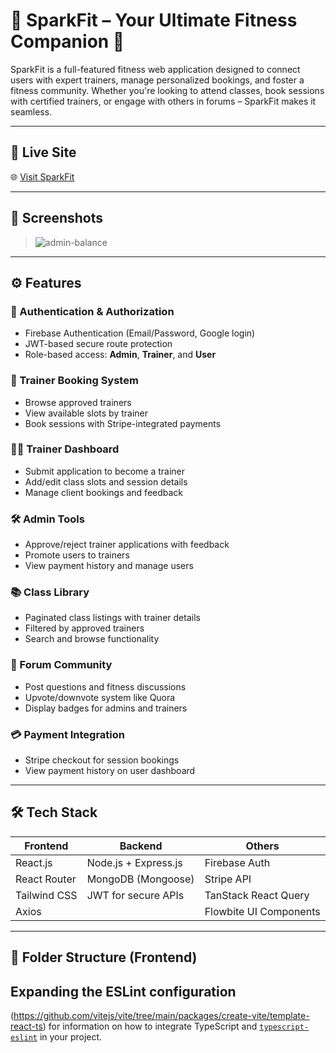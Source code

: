# 🌟 SparkFit – Your Ultimate Fitness Companion 💪

SparkFit is a full-featured fitness web application designed to connect users with expert trainers, manage personalized bookings, and foster a fitness community. Whether you're looking to attend classes, book sessions with certified trainers, or engage with others in forums – SparkFit makes it seamless.

---
## 🚀 Live Site

🌐 [Visit SparkFit](https://spark-fit.web.app)

---
## 📸 Screenshots

> ![admin-balance](https://github.com/user-attachments/assets/1a6339c1-4585-447e-b3a0-d03b0119d7c7)

---
## ⚙️ Features

### 🔐 Authentication & Authorization
- Firebase Authentication (Email/Password, Google login)
- JWT-based secure route protection
- Role-based access: **Admin**, **Trainer**, and **User**

### 📅 Trainer Booking System
- Browse approved trainers
- View available slots by trainer
- Book sessions with Stripe-integrated payments

### 🧑‍🏫 Trainer Dashboard
- Submit application to become a trainer
- Add/edit class slots and session details
- Manage client bookings and feedback

### 🛠 Admin Tools
- Approve/reject trainer applications with feedback
- Promote users to trainers
- View payment history and manage users

### 📚 Class Library
- Paginated class listings with trainer details
- Filtered by approved trainers
- Search and browse functionality

### 💬 Forum Community
- Post questions and fitness discussions
- Upvote/downvote system like Quora
- Display badges for admins and trainers

### 💳 Payment Integration
- Stripe checkout for session bookings
- View payment history on user dashboard

---

## 🛠 Tech Stack

| Frontend              | Backend               | Others                |
|-----------------------|------------------------|------------------------|
| React.js              | Node.js + Express.js   | Firebase Auth          |
| React Router          | MongoDB (Mongoose)     | Stripe API             |
| Tailwind CSS          | JWT for secure APIs    | TanStack React Query  |
| Axios                 |                        | Flowbite UI Components|

---

## 📁 Folder Structure (Frontend)
 
## Expanding the ESLint configuration
 (https://github.com/vitejs/vite/tree/main/packages/create-vite/template-react-ts) for information on how to integrate TypeScript and [`typescript-eslint`](https://typescript-eslint.io) in your project.
